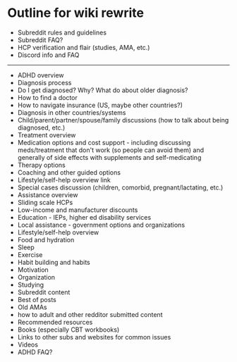 # Outline for wiki rewrite

* Subreddit rules and guidelines
* Subreddit FAQ?
* HCP verification and flair (studies, AMA, etc.)
* Discord info and FAQ

---

* ADHD overview
* Diagnosis process
 * Do I get diagnosed? Why? What do about older diagnosis?
 * How to find a doctor
 * How to navigate insurance (US, maybe other countries?)
 * Diagnosis in other countries/systems
 * Child/parent/partner/spouse/family discussions (how to talk about being diagnosed, etc.)
* Treatment overview
 * Medication options and cost support - including discussing meds/treatment that don't work (so people can avoid them) and generally of side effects with supplements and self-medicating
 * Therapy options
 * Coaching and other guided options
 * Lifestyle/self-help overview link
 * Special cases discussion (children, comorbid, pregnant/lactating, etc.)
* Assistance overview
 * Sliding scale HCPs
 * Low-income and manufacturer discounts
 * Education - IEPs, higher ed disability services
 * Local assistance - government options and organizations
* Lifestyle/self-help overview
 * Food and hydration
 * Sleep
 * Exercise
 * Habit building and habits
 * Motivation
 * Organization
 * Studying
* Subreddit content
 * Best of posts
 * Old AMAs
 * how to adult and other redditor submitted content
* Recommended resources
 * Books (especially CBT workbooks)
 * Links to other subs and websites for common issues
 * Videos
* ADHD FAQ?